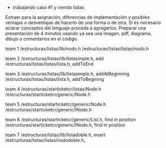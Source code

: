 - trabajando caso #1 y viendo listas

Extraer para la asignación, diferencias de implementación y posibles ventajas o desventajas de hacerlo de una forma o de otra. Si es necesario aclarar conceptos del lenguaje proceda a agregarlos. Preparar una presentación de 4 minutos usando ya sea una imagen, pdf, diagrama, dibujo o comentarios en el código.

team 1
/estructuras/listas/lib/nodo.h
/estructuras/listas/listas/nodo.h

team 2
/estructuras/listas/lib/listasimple.h, add
/estructuras/listas/listas/lista.h, addToEnd

team 3
/estructuras/listas/lib/listasimple.h, addAtBeginning
/estructuras/listas/listas/lista.h, addToBegining

team 4
/estructuras/starticketcr/listas/Node.h
/estructuras/starticketcr/generic/Node.h

team 5
/estructuras/starticketcr/generic/Node.h
/estructuras/starticketcr/generic/INodo.h

team 6
/estructuras/starticketcr/generic/List.h, find in position
/estructuras/starticketcr/generic/INodo.h, find in position

team 7
/estructuras/listas/lib/listadoble.h, insert
/estructuras/listas/listas/nododoble.h,
